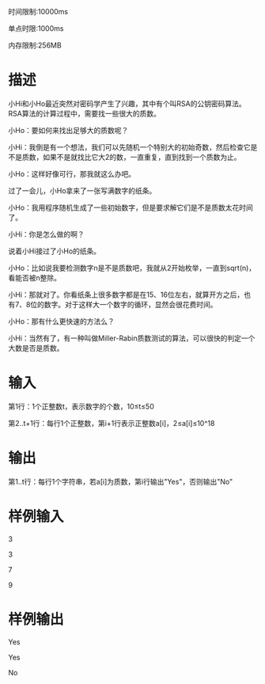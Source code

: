 时间限制:10000ms

单点时限:1000ms

内存限制:256MB

# 描述

小Hi和小Ho最近突然对密码学产生了兴趣，其中有个叫RSA的公钥密码算法。RSA算法的计算过程中，需要找一些很大的质数。

小Ho：要如何来找出足够大的质数呢？

小Hi：我倒是有一个想法，我们可以先随机一个特别大的初始奇数，然后检查它是不是质数，如果不是就找比它大2的数，一直重复，直到找到一个质数为止。

小Ho：这样好像可行，那我就这么办吧。

过了一会儿，小Ho拿来了一张写满数字的纸条。

小Ho：我用程序随机生成了一些初始数字，但是要求解它们是不是质数太花时间了。

小Hi：你是怎么做的啊？

说着小Hi接过了小Ho的纸条。

小Ho：比如说我要检测数字n是不是质数吧，我就从2开始枚举，一直到sqrt(n)，看能否被n整除。

小Hi：那就对了。你看纸条上很多数字都是在15、16位左右，就算开方之后，也有7、8位的数字。对于这样大一个数字的循环，显然会很花费时间。

小Ho：那有什么更快速的方法么？

小Hi：当然有了，有一种叫做Miller-Rabin质数测试的算法，可以很快的判定一个大数是否是质数。

# 输入

第1行：1个正整数t，表示数字的个数，10≤t≤50

第2..t+1行：每行1个正整数，第i+1行表示正整数a[i]，2≤a[i]≤10^18

# 输出

第1..t行：每行1个字符串，若a[i]为质数，第i行输出"Yes"，否则输出"No"

# 样例输入
3

3

7

9

# 样例输出
Yes

Yes

No